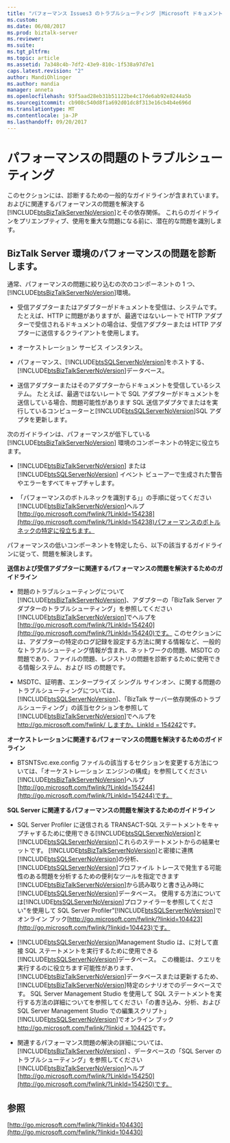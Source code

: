 ```yaml
---
title: "パフォーマンス Issues3 のトラブルシューティング |Microsoft ドキュメント"
ms.custom: 
ms.date: 06/08/2017
ms.prod: biztalk-server
ms.reviewer: 
ms.suite: 
ms.tgt_pltfrm: 
ms.topic: article
ms.assetid: 7a348c4b-7df2-43e9-810c-1f538a97d7e1
caps.latest.revision: "2"
author: MandiOhlinger
ms.author: mandia
manager: anneta
ms.openlocfilehash: 93f5aad28eb31b51122be4c17de6ab92e8244a5b
ms.sourcegitcommit: cb908c540d8f1a692d01dc8f313e16cb4b4e696d
ms.translationtype: MT
ms.contentlocale: ja-JP
ms.lasthandoff: 09/20/2017
---
```

# <a name="troubleshooting-performance-issues"></a>パフォーマンスの問題のトラブルシューティング
このセクションには、診断するための一般的なガイドラインが含まれています。 およびに関連するパフォーマンスの問題を解決する[!INCLUDE[btsBizTalkServerNoVersion](../includes/btsbiztalkservernoversion-md.md)]とその依存関係。 これらのガイドラインをプリエンプティブ、使用を重大な問題になる前に、潜在的な問題を識別します。  
  
## <a name="diagnosing-performance-problems-in-the-biztalk-server-environment"></a>BizTalk Server 環境のパフォーマンスの問題を診断します。  
 通常、パフォーマンスの問題に絞り込むの次のコンポーネントの 1 つ、[!INCLUDE[btsBizTalkServerNoVersion](../includes/btsbiztalkservernoversion-md.md)]環境。  
  
-   受信アダプターまたはアダプターがドキュメントを受信は、システムです。 たとえば、HTTP に問題がありますが、最適ではないレートで HTTP アダプターで受信されるドキュメントの場合は、受信アダプターまたは HTTP アダプターに送信するクライアントを使用します。  
  
-   オーケストレーション サービス インスタンス。  
  
-   パフォーマンス、[!INCLUDE[btsSQLServerNoVersion](../includes/btssqlservernoversion-md.md)]をホストする、[!INCLUDE[btsBizTalkServerNoVersion](../includes/btsbiztalkservernoversion-md.md)]データベース。  
  
-   送信アダプターまたはそのアダプターからドキュメントを受信しているシステム。 たとえば、最適ではないレートで SQL アダプターがドキュメントを送信している場合、問題可能性があります SQL 送信アダプタでまたはを実行しているコンピューターと[!INCLUDE[btsSQLServerNoVersion](../includes/btssqlservernoversion-md.md)]SQL アダプタを更新します。  
  
 次のガイドラインは、パフォーマンスが低下している [!INCLUDE[btsBizTalkServerNoVersion](../includes/btsbiztalkservernoversion-md.md)] 環境のコンポーネントの特定に役立ちます。  
  
-   [!INCLUDE[btsBizTalkServerNoVersion](../includes/btsbiztalkservernoversion-md.md)] または [!INCLUDE[btsSQLServerNoVersion](../includes/btssqlservernoversion-md.md)] イベント ビューアーで生成された警告やエラーをすべてキャプチャします。  
  
-   「パフォーマンスのボトルネックを識別する」」の手順に従ってください[!INCLUDE[btsBizTalkServerNoVersion](../includes/btsbiztalkservernoversion-md.md)]ヘルプ[http://go.microsoft.com/fwlink/?LinkId=154238](http://go.microsoft.com/fwlink/?LinkId=154238)パフォーマンスのボトルネックの特定に役立ちます。  
  
 パフォーマンスの低いコンポーネントを特定したら、以下の該当するガイドラインに従って、問題を解決します。  
  
 **送信および受信アダプターに関連するパフォーマンスの問題を解決するためのガイドライン**  
  
-   問題のトラブルシューティングについて[!INCLUDE[btsBizTalkServerNoVersion](../includes/btsbiztalkservernoversion-md.md)]、アダプターの「BizTalk Server アダプターのトラブルシューティング」を参照してください[!INCLUDE[btsBizTalkServerNoVersion](../includes/btsbiztalkservernoversion-md.md)]でヘルプを[http://go.microsoft.com/fwlink/?LinkId=154240](http://go.microsoft.com/fwlink/?LinkId=154240)です。 このセクションには、アダプターの特定のログ記録を設定する方法に関する情報など、一般的なトラブルシューティング情報が含まれ、ネットワークの問題、MSDTC の問題であり、ファイルの問題、レジストリの問題を診断するために使用できる情報システム、および IIS の問題です。  
  
-   MSDTC、証明書、エンタープライズ シングル サインオン、に関する問題のトラブルシューティングについては、 [!INCLUDE[btsSQLServerNoVersion](../includes/btssqlservernoversion-md.md)]、「BizTalk サーバー依存関係のトラブルシューティング」の該当セクションを参照して[!INCLUDE[btsBizTalkServerNoVersion](../includes/btsbiztalkservernoversion-md.md)]でヘルプを[http://go.microsoft.com/fwlink/ しますか。LinkId = 154242](http://go.microsoft.com/fwlink/?LinkId=154242)です。  
  
 **オーケストレーションに関連するパフォーマンスの問題を解決するためのガイドライン**  
  
-   BTSNTSvc.exe.config ファイルの該当するセクションを変更する方法については、「オーケストレーション エンジンの構成」を参照してください[!INCLUDE[btsBizTalkServerNoVersion](../includes/btsbiztalkservernoversion-md.md)]ヘルプ[http://go.microsoft.com/fwlink/?LinkId=154244](http://go.microsoft.com/fwlink/?LinkId=154244)です。  
  
 **SQL Server に関連するパフォーマンスの問題を解決するためのガイドライン**  
  
-   SQL Server Profiler に送信される TRANSACT-SQL ステートメントをキャプチャするために使用できる[!INCLUDE[btsSQLServerNoVersion](../includes/btssqlservernoversion-md.md)]と[!INCLUDE[btsSQLServerNoVersion](../includes/btssqlservernoversion-md.md)]これらのステートメントからの結果セットです。 [!INCLUDE[btsBizTalkServerNoVersion](../includes/btsbiztalkservernoversion-md.md)]と密接に連携[!INCLUDE[btsSQLServerNoVersion](../includes/btssqlservernoversion-md.md)]の分析、[!INCLUDE[btsSQLServerNoVersion](../includes/btssqlservernoversion-md.md)]プロファイル トレースで発生する可能性のある問題を分析するための便利なツールを指定できます[!INCLUDE[btsBizTalkServerNoVersion](../includes/btsbiztalkservernoversion-md.md)]から読み取りと書き込み時に[!INCLUDE[btsSQLServerNoVersion](../includes/btssqlservernoversion-md.md)]データベース。 使用する方法については[!INCLUDE[btsSQLServerNoVersion](../includes/btssqlservernoversion-md.md)]プロファイラーを参照してください"を使用して SQL Server Profiler"[!INCLUDE[btsSQLServerNoVersion](../includes/btssqlservernoversion-md.md)]でオンライン ブック[http://go.microsoft.com/fwlink/?linkid=104423](http://go.microsoft.com/fwlink/?linkid=104423)です。  
  
-   [!INCLUDE[btsSQLServerNoVersion](../includes/btssqlservernoversion-md.md)]Management Studio は、に対して直接 SQL ステートメントを実行するために使用できる[!INCLUDE[btsSQLServerNoVersion](../includes/btssqlservernoversion-md.md)]データベース。 この機能は、クエリを実行するのに役立ちます可能性があります、[!INCLUDE[btsBizTalkServerNoVersion](../includes/btsbiztalkservernoversion-md.md)]データベースまたは更新するため、[!INCLUDE[btsBizTalkServerNoVersion](../includes/btsbiztalkservernoversion-md.md)]特定のシナリオでのデータベースです。 SQL Server Management Studio を使用して SQL ステートメントを実行する方法の詳細についてを参照してください「の書き込み、分析、および SQL Server Management Studio での編集スクリプト」[!INCLUDE[btsSQLServerNoVersion](../includes/btssqlservernoversion-md.md)]でオンライン ブック[http://go.microsoft.com/fwlink/?linkid = 104425](http://go.microsoft.com/fwlink/?linkid=104425)です。  
  
-   関連するパフォーマンス問題の解決の詳細については、 [!INCLUDE[btsBizTalkServerNoVersion](../includes/btsbiztalkservernoversion-md.md)] 、データベースの「SQL Server のトラブルシューティング」を参照してください[!INCLUDE[btsBizTalkServerNoVersion](../includes/btsbiztalkservernoversion-md.md)]ヘルプ[http://go.microsoft.com/fwlink/?LinkId=154250](http://go.microsoft.com/fwlink/?LinkId=154250)です。  
  
## <a name="see-also"></a>参照  
 [http://go.microsoft.com/fwlink/?linkid=104430](http://go.microsoft.com/fwlink/?linkid=104430)